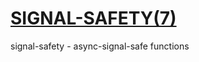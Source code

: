 # [SIGNAL-SAFETY(7)](http://man7.org/linux/man-pages/man7/signal-safety.7.html)

signal-safety - async-signal-safe functions
